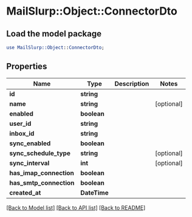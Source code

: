 # MailSlurp::Object::ConnectorDto

## Load the model package
```perl
use MailSlurp::Object::ConnectorDto;
```

## Properties
Name | Type | Description | Notes
------------ | ------------- | ------------- | -------------
**id** | **string** |  | 
**name** | **string** |  | [optional] 
**enabled** | **boolean** |  | 
**user_id** | **string** |  | 
**inbox_id** | **string** |  | 
**sync_enabled** | **boolean** |  | 
**sync_schedule_type** | **string** |  | [optional] 
**sync_interval** | **int** |  | [optional] 
**has_imap_connection** | **boolean** |  | 
**has_smtp_connection** | **boolean** |  | 
**created_at** | **DateTime** |  | 

[[Back to Model list]](../README#documentation-for-models) [[Back to API list]](../README#documentation-for-api-endpoints) [[Back to README]](../README)


